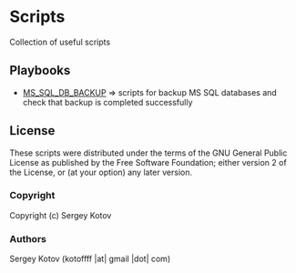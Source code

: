 # Scripts
Collection of useful scripts

Playbooks
---------

  * [MS_SQL_DB_BACKUP](https://github.com/kotoffff/scripts/tree/master/MS_SQL_DB_BACKUP) => scripts for backup MS SQL databases and check that backup is completed successfully 

License
-------

These scripts were distributed under the terms of the GNU General Public License as published by the Free Software Foundation; either version 2 of the License, or (at your option) any later version.

### Copyright

  Copyright (c) Sergey Kotov

### Authors

  Sergey Kotov
  (kotoffff |at| gmail |dot| com)
